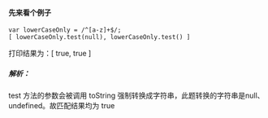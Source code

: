 #### 先来看个例子

	var lowerCaseOnly = /^[a-z]+$/;
	[ lowerCaseOnly.test(null), lowerCaseOnly.test() ]

打印结果为：[ true, true ]


##### 解析：
test 方法的参数会被调用 toString 强制转换成字符串，此题转换的字符串是null、undefined。故匹配结果均为 true